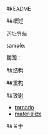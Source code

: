 #README

##概述

网址导航

sample:[](http://sitenav.link)

截图：



##结构

##重构

##致谢

+ [tornado](http://www.tornadoweb.org/en/stable/)
+ [materialize](http://materializecss.com/)

##关于
